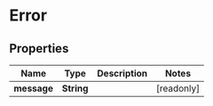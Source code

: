 

# Error


## Properties

Name | Type | Description | Notes
------------ | ------------- | ------------- | -------------
**message** | **String** |  |  [readonly]



